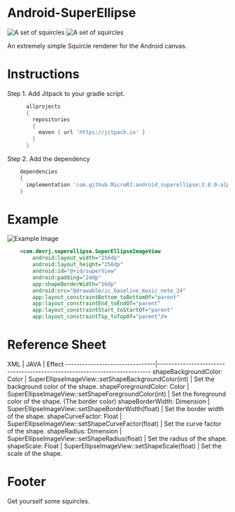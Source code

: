 # Android-SuperEllipse

![A set of squircles](https://github.com/MicroRJ/Android-Canvas-Squircle/blob/master/s_sample1.png)
![A set of squircles](https://github.com/MicroRJ/Android-Canvas-Squircle/blob/master/s_sample2.png)

An extremely simple Squircle renderer for the Android canvas.

# Instructions

Step 1. Add Jitpack to your gradle script.

```groovy
      allprojects
      {
        repositories
        {
          maven { url 'https://jitpack.io' }
        }
      }
```
Step 2. Add the dependency

```groovy
    dependencies
    {
      implementation 'com.github.MicroRJ:android_superellipse:3.0.0-alpha'
    }
```

# Example

![Example Image](https://github.com/MicroRJ/Android-Canvas-Squircle/blob/master/s_sample3.png)

```xml
    <com.devrj.superellipse.SuperEllipseImageView
        android:layout_width="256dp"
        android:layout_height="256dp"
        android:id="@+id/superView"
        android:padding="24dp"
        app:shapeBorderWidth="16dp"
        android:src="@drawable/ic_baseline_music_note_24"
        app:layout_constraintBottom_toBottomOf="parent"
        app:layout_constraintEnd_toEndOf="parent"
        app:layout_constraintStart_toStartOf="parent"
        app:layout_constraintTop_toTopOf="parent"/>
```

# Reference Sheet
XML                             | JAVA                                                 | Effect
--------------------------------|---------------------------------------------------------------------------
shapeBackgroundColor: Color     | SuperEllipseImageView::setShapeBackgroundColor(int)  | Set the background color of the shape.
shapeForegroundColor: Color     | SuperEllipseImageView::setShapeForegroundColor(int)  | Set the foreground color of the shape. (The border color)
shapeBorderWidth: Dimension     | SuperEllipseImageView::setShapeBorderWidth(float)    | Set the border width of the shape.
shapeCurveFactor: Float         | SuperEllipseImageView::setShapeCurveFactor(float)    | Set the curve factor of the shape.
shapeRadius: Dimension          | SuperEllipseImageView::setShapeRadius(float)         | Set the radius of the shape.
shapeScale: Float               | SuperEllipseImageView::setShapeScale(float)          | Set the scale of the shape.

# Footer
Get yourself some squircles.


